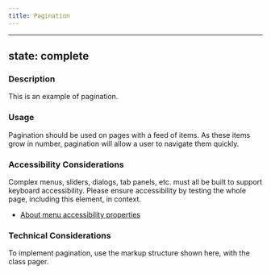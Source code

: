 ```yaml
---
title: Pagination
---
```


---
state: complete
---

### Description
This is an example of pagination.

### Usage
Pagination should be used on pages with a feed of items. As these items grow in number, pagination will allow a user to navigate them quickly.

### Accessibility Considerations
Complex menus, sliders, dialogs, tab panels, etc. must all be built to support keyboard accessibility. Please ensure accessibility by testing the whole page, including this element, in context.

* <a href="http://webaim.org/techniques/aria/">About menu accessibility properties</a>

<!-- ### SEO Considerations
This section is left intentionally blank and is for future consideration. -->

### Technical Considerations
To implement pagination, use the markup structure shown here, with the class pager.
